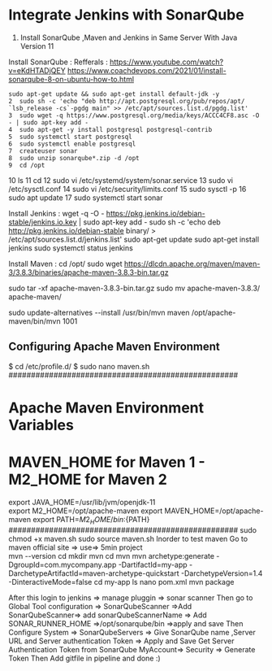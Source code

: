 # Integrate Jenkins with SonarQube 
1. Install SonarQube ,Maven and Jenkins in Same Server With Java Version 11

Install SonarQube :
     Refferals : https://www.youtube.com/watch?v=eKdHTADjQEY
 https://www.coachdevops.com/2021/01/install-sonarqube-8-on-ubuntu-how-to.html        
          
                     	  
    sudo apt-get update && sudo apt-get install default-jdk -y
    2  sudo sh -c 'echo "deb http://apt.postgresql.org/pub/repos/apt/ `lsb_release -cs`-pgdg main" >> /etc/apt/sources.list.d/pgdg.list'
    3  sudo wget -q https://www.postgresql.org/media/keys/ACCC4CF8.asc -O - | sudo apt-key add -
    4  sudo apt-get -y install postgresql postgresql-contrib
    5  sudo systemctl start postgresql
    6  sudo systemctl enable postgresql
    7  createuser sonar
    8  sudo unzip sonarqube*.zip -d /opt
    9  cd /opt
   10  ls
   11  cd
   12  sudo vi /etc/systemd/system/sonar.service
   13  sudo vi /etc/sysctl.conf
   14  sudo vi /etc/security/limits.conf
   15  sudo sysctl -p
   16  sudo apt update
   17  sudo systemctl start sonar
  
Install Jenkins :
    wget -q -O - https://pkg.jenkins.io/debian-stable/jenkins.io.key | sudo apt-key add -
    sudo sh -c 'echo deb http://pkg.jenkins.io/debian-stable binary/ > /etc/apt/sources.list.d/jenkins.list'
    sudo apt-get update
    sudo apt-get install jenkins
    sudo systemctl status jenkins

Install Maven :
    cd /opt/
sudo wget https://dlcdn.apache.org/maven/maven-3/3.8.3/binaries/apache-maven-3.8.3-bin.tar.gz

sudo tar -xf apache-maven-3.8.3-bin.tar.gz
sudo mv apache-maven-3.8.3/ apache-maven/

sudo update-alternatives --install /usr/bin/mvn maven /opt/apache-maven/bin/mvn 1001

Configuring Apache Maven Environment
------------------

$ cd /etc/profile.d/
$ sudo nano maven.sh
###################################################
# Apache Maven Environment Variables
# MAVEN_HOME for Maven 1 - M2_HOME for Maven 2
export JAVA_HOME=/usr/lib/jvm/openjdk-11   
export M2_HOME=/opt/apache-maven
export MAVEN_HOME=/opt/apache-maven
export PATH=${M2_HOME}/bin:${PATH}
###################################################
sudo chmod +x maven.sh
sudo source maven.sh
Inorder to test maven 
Go to maven official site => use=> 5min project 	
 mvn --version
     cd
     mkdir mvn
     cd mvn
     mvn archetype:generate -DgroupId=com.mycompany.app -DartifactId=my-app -DarchetypeArtifactId=maven-archetype-quickstart -DarchetypeVersion=1.4 -DinteractiveMode=false
     cd my-app
     ls 
     nano pom.xml 
     mvn package
     
After this login to jenkins => manage pluggin => sonar scanner
    Then go to Global Tool configuration => SonarQubeScanner =>Add SonarQubeScanner=> add sonarQubeScannerName => Add SONAR_RUNNER_HOME =>/opt/sonarqube/bin =>apply and save
    Then Configure System => SonarQubeServers => Give SonarQube name ,Server URL and Server authentication Token => Apply and Save
    Get Server Authentication Token from SonarQube MyAccount=> Security => Generate Token
    Then Add gitfile in pipeline and done :)
    
     
  
   
